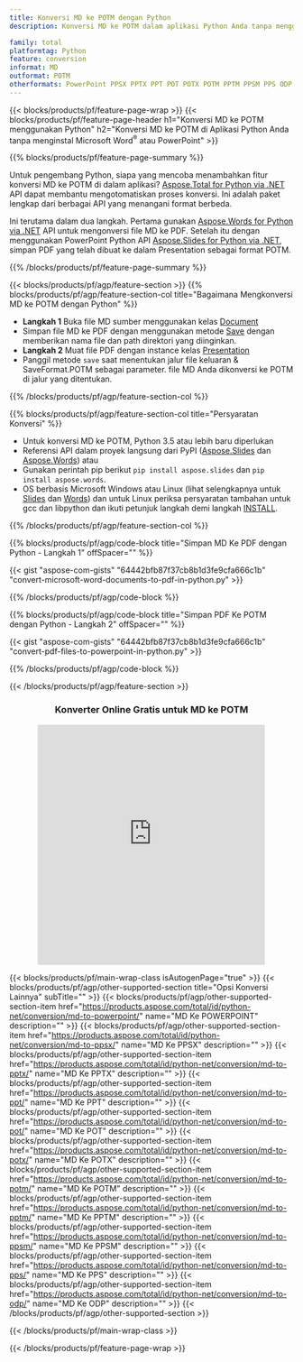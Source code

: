 ```yaml
---
title: Konversi MD ke POTM dengan Python
description: Konversi MD ke POTM dalam aplikasi Python Anda tanpa menggunakan Microsoft Word atau PowerPoint 

family: total
platformtag: Python
feature: conversion
informat: MD
outformat: POTM
otherformats: PowerPoint PPSX PPTX PPT POT POTX POTM PPTM PPSM PPS ODP
---
```

{{< blocks/products/pf/feature-page-wrap >}}
{{< blocks/products/pf/feature-page-header h1="Konversi MD ke POTM menggunakan Python" h2="Konversi MD ke POTM di Aplikasi Python Anda tanpa menginstal Microsoft Word<sup>&reg;</sup> atau PowerPoint" >}}

{{% blocks/products/pf/feature-page-summary %}}

Untuk pengembang Python, siapa yang mencoba menambahkan fitur konversi MD ke POTM di dalam aplikasi? [Aspose.Total for Python via .NET](https://products.aspose.com/total/python-net/) API dapat membantu mengotomatiskan proses konversi. Ini adalah paket lengkap dari berbagai API yang menangani format berbeda.  

Ini terutama dalam dua langkah. Pertama gunakan [Aspose.Words for Python via .NET](https://products.aspose.com/words/python-net/) API untuk mengonversi file MD ke PDF. Setelah itu dengan menggunakan PowerPoint Python API [Aspose.Slides for Python via .NET](https://products.aspose.com/slides/python-net/), simpan PDF yang telah dibuat ke dalam Presentation sebagai format POTM. 

{{% /blocks/products/pf/feature-page-summary %}}

{{< blocks/products/pf/agp/feature-section >}}
{{% blocks/products/pf/agp/feature-section-col title="Bagaimana Mengkonversi MD ke POTM dengan Python" %}}
- **Langkah 1** Buka file MD sumber menggunakan kelas [Document](https://reference.aspose.com/words/python-net/aspose.words/document/)
- Simpan file MD ke PDF dengan menggunakan metode [Save](https://reference.aspose.com/words/python-net/aspose.words/document/save/) dengan memberikan nama file dan path direktori yang diinginkan.
-  **Langkah 2** Muat file PDF dengan instance kelas [Presentation](https://reference.aspose.com/slides/python-net/aspose.slides/presentation/)
-  Panggil metode `save` saat menentukan jalur file keluaran & SaveFormat.POTM sebagai parameter.  file MD Anda dikonversi ke POTM di jalur yang ditentukan.

{{% /blocks/products/pf/agp/feature-section-col %}}

{{% blocks/products/pf/agp/feature-section-col title="Persyaratan Konversi" %}}

- Untuk konversi MD ke POTM, Python 3.5 atau lebih baru diperlukan
- Referensi API dalam proyek langsung dari PyPI ([Aspose.Slides](https://pypi.org/project/Aspose.Slides/) dan [Aspose.Words](https://pypi.org/project/aspose-words/)) atau
- Gunakan perintah pip berikut ```pip install aspose.slides``` dan ```pip install aspose.words```. 
- OS berbasis Microsoft Windows atau Linux (lihat selengkapnya untuk [Slides](https://docs.aspose.com/slides/python-net/system-requirements/) dan [Words](https://docs.aspose.com/words/python-net/system-requirements/)) dan untuk Linux periksa persyaratan tambahan untuk gcc dan libpython dan ikuti petunjuk langkah demi langkah [INSTALL](https://docs.aspose.com/words/python-net/installation/).
 

{{% /blocks/products/pf/agp/feature-section-col %}}

{{% blocks/products/pf/agp/code-block title="Simpan MD Ke PDF dengan Python - Langkah 1" offSpacer="" %}}

{{< gist "aspose-com-gists" "64442bfb87f37cb8b1d3fe9cfa666c1b" "convert-microsoft-word-documents-to-pdf-in-python.py" >}}

{{% /blocks/products/pf/agp/code-block %}}

{{% blocks/products/pf/agp/code-block title="Simpan PDF Ke POTM dengan Python - Langkah 2" offSpacer="" %}}

{{< gist "aspose-com-gists" "64442bfb87f37cb8b1d3fe9cfa666c1b" "convert-pdf-files-to-powerpoint-in-python.py" >}}

{{% /blocks/products/pf/agp/code-block %}}

{{< /blocks/products/pf/agp/feature-section >}}
<div class="container-fluid agp-content bg-white aboutfile box-1 vh100 section nopbtm">
<div class=container>
<div class=row>
<div class="demobox tc col-md-12 padding-0" align="center">

<h3>Konverter Online Gratis untuk MD ke POTM</h3>

<iframe style="border: none; height: 426px;" scrolling="no" src="https://total-conversion-app-65z5r2lp.qa.k8s.dynabic.com/?to=potm&from=md" id="child-iframe" width="80%"></iframe>

</div></div>
</div></div>

{{< blocks/products/pf/main-wrap-class isAutogenPage="true" >}}
{{< blocks/products/pf/agp/other-supported-section title="Opsi Konversi Lainnya" subTitle="" >}}
{{< blocks/products/pf/agp/other-supported-section-item href="https://products.aspose.com/total/id/python-net/conversion/md-to-powerpoint/" name="MD Ke POWERPOINT" description="" >}}
{{< blocks/products/pf/agp/other-supported-section-item href="https://products.aspose.com/total/id/python-net/conversion/md-to-ppsx/" name="MD Ke PPSX" description="" >}}
{{< blocks/products/pf/agp/other-supported-section-item href="https://products.aspose.com/total/id/python-net/conversion/md-to-pptx/" name="MD Ke PPTX" description="" >}}
{{< blocks/products/pf/agp/other-supported-section-item href="https://products.aspose.com/total/id/python-net/conversion/md-to-ppt/" name="MD Ke PPT" description="" >}}
{{< blocks/products/pf/agp/other-supported-section-item href="https://products.aspose.com/total/id/python-net/conversion/md-to-pot/" name="MD Ke POT" description="" >}}
{{< blocks/products/pf/agp/other-supported-section-item href="https://products.aspose.com/total/id/python-net/conversion/md-to-potx/" name="MD Ke POTX" description="" >}}
{{< blocks/products/pf/agp/other-supported-section-item href="https://products.aspose.com/total/id/python-net/conversion/md-to-potm/" name="MD Ke POTM" description="" >}}
{{< blocks/products/pf/agp/other-supported-section-item href="https://products.aspose.com/total/id/python-net/conversion/md-to-pptm/" name="MD Ke PPTM" description="" >}}
{{< blocks/products/pf/agp/other-supported-section-item href="https://products.aspose.com/total/id/python-net/conversion/md-to-ppsm/" name="MD Ke PPSM" description="" >}}
{{< blocks/products/pf/agp/other-supported-section-item href="https://products.aspose.com/total/id/python-net/conversion/md-to-pps/" name="MD Ke PPS" description="" >}}
{{< blocks/products/pf/agp/other-supported-section-item href="https://products.aspose.com/total/id/python-net/conversion/md-to-odp/" name="MD Ke ODP" description="" >}}
{{< /blocks/products/pf/agp/other-supported-section >}}

{{< /blocks/products/pf/main-wrap-class >}}

{{< /blocks/products/pf/feature-page-wrap >}}